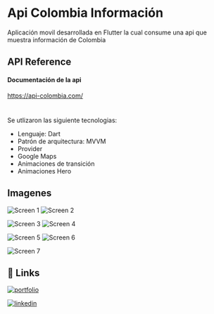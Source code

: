 
# Api Colombia Información

Aplicación movil desarrollada en Flutter la cual consume una api que muestra información de Colombia

## API Reference

#### Documentación de la api
https://api-colombia.com/

#
Se utlizaron las siguiente tecnologias:
- Lenguaje: Dart
- Patrón de arquitectura: MVVM
- Provider
- Google Maps
- Animaciones de transición 
- Animaciones Hero



## Imagenes

![Screen 1](https://github.com/NorbeyCollazos/api-colombia-flutter/blob/master/screens/Screenshot_1756951859.png?raw=true) ![Screen 2](https://github.com/NorbeyCollazos/api-colombia-flutter/blob/master/screens/Screenshot_1756951870.png?raw=true)

![Screen 3](https://github.com/NorbeyCollazos/api-colombia-flutter/blob/master/screens/Screenshot_1756951961.png?raw=true) ![Screen 4](https://github.com/NorbeyCollazos/api-colombia-flutter/blob/master/screens/Screenshot_1756951967.png?raw=true)

![Screen 5](https://github.com/NorbeyCollazos/api-colombia-flutter/blob/master/screens/Screenshot_1756951983.png?raw=true) ![Screen 6](https://github.com/NorbeyCollazos/api-colombia-flutter/blob/master/screens/Screenshot_1756951999.png?raw=true)

![Screen 7](https://github.com/NorbeyCollazos/api-colombia-flutter/blob/master/screens/Screenshot_1756952010.png?raw=true)


## 🔗 Links
[![portfolio](https://img.shields.io/badge/my_portfolio-000?style=for-the-badge&logo=ko-fi&logoColor=white)](https://norbeycollazos.github.io/)

[![linkedin](https://img.shields.io/badge/linkedin-0A66C2?style=for-the-badge&logo=linkedin&logoColor=white)](https://www.linkedin.com/in/norbeycollazosramirez/)
